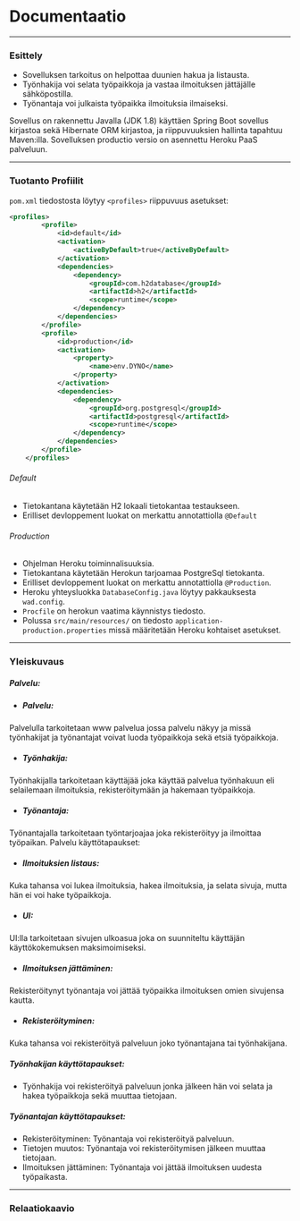 # Documentaatio
---
### Esittely
- Sovelluksen tarkoitus on helpottaa duunien hakua ja listausta.
- Työnhakija voi selata työpaikkoja ja vastaa ilmoituksen jättäjälle sähköpostilla.
- Työnantaja voi julkaista työpaikka ilmoituksia ilmaiseksi.

Sovellus on rakennettu Javalla (JDK 1.8) käyttäen Spring Boot sovellus kirjastoa sekä Hibernate ORM kirjastoa, ja riippuvuuksien hallinta tapahtuu Maven:illa. Sovelluksen productio versio on asennettu Heroku PaaS palveluun.

---

### Tuotanto Profiilit

`pom.xml` tiedostosta löytyy `<profiles>` riippuvuus asetukset:
```xml
<profiles>
        <profile>
            <id>default</id>
            <activation>
                <activeByDefault>true</activeByDefault>
            </activation>
            <dependencies>
                <dependency>
                    <groupId>com.h2database</groupId>
                    <artifactId>h2</artifactId>
                    <scope>runtime</scope>
                </dependency>
            </dependencies>
        </profile>
        <profile>
            <id>production</id>
            <activation>
                <property>
                    <name>env.DYNO</name>
                </property>
            </activation>
            <dependencies>
                <dependency>
                    <groupId>org.postgresql</groupId>
                    <artifactId>postgresql</artifactId>
                    <scope>runtime</scope>
                </dependency>
            </dependencies>
        </profile>
    </profiles>
```

###### Default
- Tietokantana käytetään H2 lokaali tietokantaa testaukseen.
- Erilliset devloppement luokat on merkattu annotattiolla `@Default`

###### Production
- Ohjelman Heroku toiminnalisuuksia.
- Tietokantana käytetään Herokun tarjoamaa PostgreSql tietokanta.
- Erilliset devloppement luokat on merkattu annotattiolla `@Production`.
- Heroku yhteysluokka `DatabaseConfig.java` löytyy pakkauksesta `wad.config`.
- `Procfile` on herokun vaatima käynnistys tiedosto.
- Polussa `src/main/resources/` on tiedosto `application-production.properties` missä määritetään Heroku kohtaiset asetukset.

---

### Yleiskuvaus
[yleiskuvaus]: wepa/documentation/relatiokaavio.png "yleiskuvaus"

##### Palvelu:
- ##### Palvelu:
Palvelulla tarkoitetaan www palvelua jossa palvelu näkyy ja missä työnhakijat ja työnantajat voivat luoda työpaikkoja sekä etsiä työpaikkoja.
-	##### Työnhakija:
Työnhakijalla tarkoitetaan käyttäjää joka käyttää palvelua työnhakuun eli selailemaan ilmoituksia, rekisteröitymään ja hakemaan työpaikkoja.
-	##### Työnantaja:
Työnantajalla tarkoitetaan työntarjoajaa joka rekisteröityy ja ilmoittaa työpaikan.
Palvelu käyttötapaukset:

-	##### Ilmoituksien listaus:
Kuka tahansa voi lukea ilmoituksia, hakea ilmoituksia, ja selata sivuja, mutta hän ei voi hake työpaikkoja.
-	##### UI:
UI:lla tarkoitetaan sivujen ulkoasua joka on suunniteltu käyttäjän käyttökokemuksen maksimoimiseksi.
-	##### Ilmoituksen jättäminen:
Rekisteröitynyt työnantaja voi jättää työpaikka ilmoituksen omien sivujensa kautta.
-	##### Rekisteröityminen:
Kuka tahansa voi rekisteröityä palveluun joko työnantajana tai työnhakijana.

##### Työnhakijan käyttötapaukset:
-	Työnhakija voi rekisteröityä palveluun jonka jälkeen hän voi selata ja hakea työpaikkoja sekä muuttaa tietojaan.

##### Työnantajan käyttötapaukset:
-	Rekisteröityminen:
Työnantaja voi rekisteröityä palveluun.
-	Tietojen muutos:
Työnantaja voi rekisteröitymisen jälkeen muuttaa tietojaan.
-	Ilmoituksen jättäminen:
Työnantaja voi jättää ilmoituksen uudesta työpaikasta.

---

### Relaatiokaavio
[relaatiokaavio]: https://github.com/mikkovalla/wepa/documentation/relaatiokaavio.png "relaatiokaavio"
